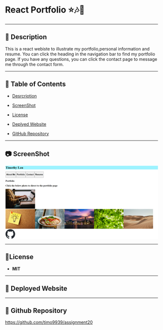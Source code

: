 # React Portfolio 	⭐🎶👦
***

## 💬 Description
This is a react webiste to illustrate my portfolio,personal information and resume. You can click the heading in the navigation bar to find my portfolio page. If you have any questions, you can click the contact page to message me through the contact form.

***

## 📙 Table of Contents
* [Desrcriotion](#description)

* [ScreenShot](#screenshot)

* [License](#📝license)

* [Deplyed Website](#📡-deployed-website)

* [GitHub Repository](#🔰-github-repository)

***
## 📷 ScreenShot
![ScreenCpature](./my-portfolio/ScreenCap20.PNG)

***
## 📝License
* **MIT**

***
## 📡 Deployed Website

***
## 🔰 Github Repository
https://github.com/timo9939/assignment20